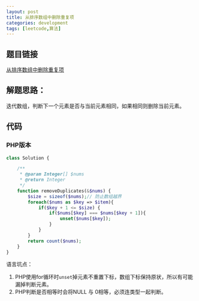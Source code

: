 ```yaml
---
layout: post
title: 从排序数组中删除重复项
categories: development
tags: [leetcode,算法]
---
```


## 题目链接

[从排序数组中删除重复项](https://leetcode-cn.com/explore/interview/card/top-interview-questions-easy/1/array/21/)

## 解题思路：

迭代数组，判断下一个元素是否与当前元素相同，如果相同则删除当前元素。

## 代码

### PHP版本

```PHP
class Solution {

    /**
     * @param Integer[] $nums
     * @return Integer
     */
    function removeDuplicates(&$nums) {
        $size = sizeof($nums);// 防止数组越界
        foreach($nums as $key => $item){
            if($key + 1 <= $size) {
                if($nums[$key] === $nums[$key + 1]){
                    unset($nums[$key]);
                }
            }
        }
        return count($nums);
    }
}
```

语言坑点：

1. PHP使用for循环时`unset`掉元素不重置下标，数组下标保持原状，所以有可能漏掉判断元素。
2. PHP判断是否相等时会将NULL 与 0相等，必须连类型一起判断。
